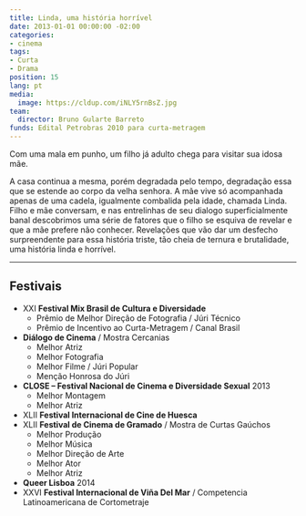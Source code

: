 ```yaml
---
title: Linda, uma história horrível
date: 2013-01-01 00:00:00 -02:00
categories:
- cinema
tags:
- Curta
- Drama
position: 15
lang: pt
media:
  image: https://cldup.com/iNLY5rnBsZ.jpg
team:
  director: Bruno Gularte Barreto
funds: Edital Petrobras 2010 para curta-metragem
---
```


Com uma mala em punho, um filho já adulto chega para visitar sua idosa mãe.

A casa continua a mesma, porém degradada pelo tempo, degradação essa que se estende ao corpo da velha senhora. A mãe vive só acompanhada apenas de uma cadela, igualmente combalida pela idade, chamada Linda. Filho e mãe conversam, e nas entrelinhas de seu dialogo superficialmente banal descobrimos uma série de fatores que o filho se esquiva de revelar e que a mãe prefere não conhecer. Revelações que vão dar um desfecho surpreendente para essa história triste, tão cheia de ternura e brutalidade, uma história linda e horrível.

---

## Festivais

* XXI **Festival Mix Brasil de Cultura e Diversidade**
  * Prêmio de Melhor Direção de Fotografia / Júri Técnico
  * Prêmio de Incentivo ao Curta-Metragem / Canal Brasil
* **Diálogo de Cinema** / Mostra Cercanias
  * Melhor Atriz
  * Melhor Fotografia
  * Melhor Filme / Júri Popular
  * Menção Honrosa do Júri
* **CLOSE – Festival Nacional de Cinema e Diversidade Sexual** 2013
  * Melhor Montagem
  * Melhor Atriz
* XLII **Festival Internacional de Cine de Huesca**
* XLII **Festival de Cinema de Gramado** / Mostra de Curtas Gaúchos
  * Melhor Produção
  * Melhor Música
  * Melhor Direção de Arte
  * Melhor Ator
  * Melhor Atriz
* **Queer Lisboa** 2014
* XXVI **Festival Internacional de Viña Del Mar** / Competencia Latinoamericana de Cortometraje
